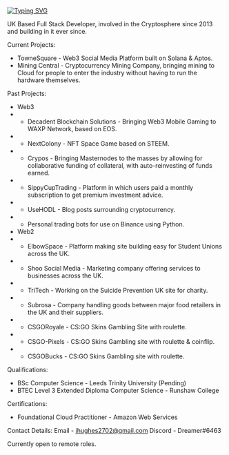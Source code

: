 [![Typing SVG](https://readme-typing-svg.herokuapp.com?font=Fira+Code&duration=2500&pause=1000&lines=d2Dreamer;Blockchain+Enthusiast;Full+Stack+Developer)](https://git.io/typing-svg)

UK Based Full Stack Developer, involved in the Cryptosphere since 2013 and building in it ever since. 

Current Projects:
- TowneSquare - Web3 Social Media Platform built on Solana & Aptos.
- Mining Central - Cryptocurrency Mining Company, bringing mining to Cloud for people to enter the industry without having to run the hardware themselves.

Past Projects:
- Web3
- - Decadent Blockchain Solutions - Bringing Web3 Mobile Gaming to WAXP Network, based on EOS.
- - NextColony - NFT Space Game based on STEEM.
- - Crypos - Bringing Masternodes to the masses by allowing for collaborative funding of collateral, with auto-reinvesting of funds earned.
- - SippyCupTrading - Platform in which users paid a monthly subscription to get premium investment advice.
- - UseHODL - Blog posts surrounding cryptocurrency.
- - Personal trading bots for use on Binance using Python.
- Web2
- - ElbowSpace - Platform making site building easy for Student Unions across the UK.
- - Shoo Social Media - Marketing company offering services to businesses across the UK.
- - TriTech - Working on the Suicide Prevention UK site for charity.
- - Subrosa - Company handling goods between major food retailers in the UK and their suppliers.
- - CSGORoyale - CS:GO Skins Gambling Site with roulette.
- - CSGO-Pixels - CS:GO Skins Gambling site with roulette & coinflip.
- - CSGOBucks - CS:GO Skins Gambling site with roulette.

Qualifications:
- BSc Computer Science - Leeds Trinity University (Pending)
- BTEC Level 3 Extended Diploma Computer Science - Runshaw College

Certifications:
- Foundational Cloud Practitioner - Amazon Web Services

Contact Details:
Email - jhughes2702@gmail.com
Discord - Dreamer#6463

Currently open to remote roles.

